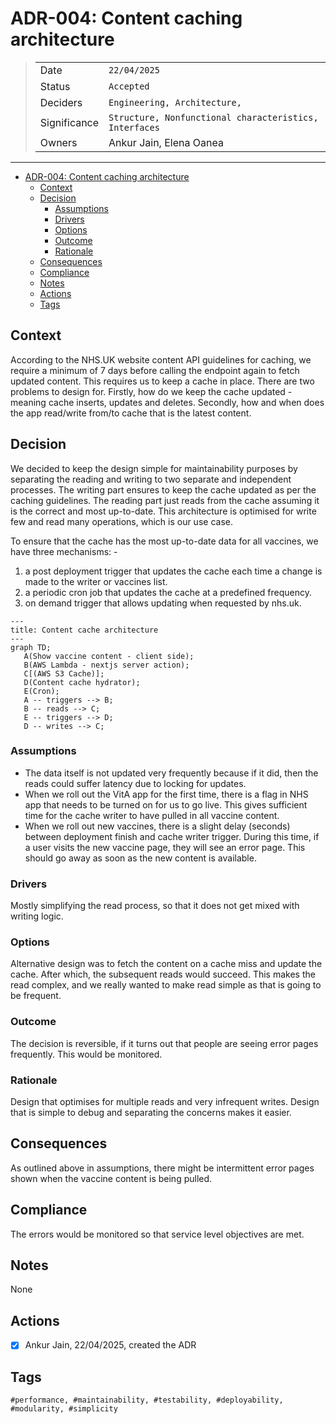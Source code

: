 # ADR-004: Content caching architecture

>|              |                                                        |
>| ------------ |--------------------------------------------------------|
>| Date         | `22/04/2025`                                           |
>| Status       | `Accepted`                                             |
>| Deciders     | `Engineering, Architecture, `                          |
>| Significance | `Structure, Nonfunctional characteristics, Interfaces` |
>| Owners       | Ankur Jain, Elena Oanea                                |

---

- [ADR-004: Content caching architecture](#adr-004-content-caching-architecture)
  - [Context](#context)
  - [Decision](#decision)
    - [Assumptions](#assumptions)
    - [Drivers](#drivers)
    - [Options](#options)
    - [Outcome](#outcome)
    - [Rationale](#rationale)
  - [Consequences](#consequences)
  - [Compliance](#compliance)
  - [Notes](#notes)
  - [Actions](#actions)
  - [Tags](#tags)

## Context
According to the NHS.UK website content API guidelines for caching, we require a minimum of 7 days before calling the
endpoint again to fetch updated content. This requires us to keep a cache in place. There are two problems to design for.
Firstly, how do we keep the cache updated - meaning cache inserts, updates and deletes. Secondly, how and when does the
app read/write from/to cache that is the latest content.

## Decision
We decided to keep the design simple for maintainability purposes by separating the reading and writing to two separate
and independent processes. The writing part ensures to keep the cache updated as per the caching guidelines. The reading
part just reads from the cache assuming it is the correct and most up-to-date. This architecture is optimised for write
few and read many operations, which is our use case.

To ensure that the cache has the most up-to-date data for all vaccines, we have three mechanisms: -
1. a post deployment trigger that updates the cache each time a change is made to the writer or vaccines list.
2. a periodic cron job that updates the cache at a predefined frequency.
3. on demand trigger that allows updating when requested by nhs.uk.

```mermaid
---
title: Content cache architecture
---
graph TD;
   A(Show vaccine content - client side);
   B(AWS Lambda - nextjs server action);
   C[(AWS S3 Cache)];
   D(Content cache hydrator);
   E(Cron);
   A -- triggers --> B;
   B -- reads --> C;
   E -- triggers --> D;
   D -- writes --> C;
```

### Assumptions
- The data itself is not updated very frequently because if it did, then the reads could suffer latency due to locking for updates.
- When we roll out the VitA app for the first time, there is a flag in NHS app that needs to be turned on for us to go live.
  This gives sufficient time for the cache writer to have pulled in all vaccine content.
- When we roll out new vaccines, there is a slight delay (seconds) between deployment finish and cache writer trigger.
  During this time, if a user visits the new vaccine page, they will see an error page. This should go away as soon as
  the new content is available.

### Drivers
Mostly simplifying the read process, so that it does not get mixed with writing logic.

### Options
Alternative design was to fetch the content on a cache miss and update the cache. After which, the subsequent reads
would succeed. This makes the read complex, and we really wanted to make read simple as that is going to be frequent.

### Outcome
The decision is reversible, if it turns out that people are seeing error pages frequently. This would be monitored.

### Rationale
Design that optimises for multiple reads and very infrequent writes.
Design that is simple to debug and separating the concerns makes it easier.

## Consequences
As outlined above in assumptions, there might be intermittent error pages shown when the vaccine content is being pulled.

## Compliance
The errors would be monitored so that service level objectives are met.

## Notes
None

## Actions

- [x] Ankur Jain, 22/04/2025, created the ADR

## Tags

`#performance, #maintainability, #testability, #deployability, #modularity, #simplicity`
